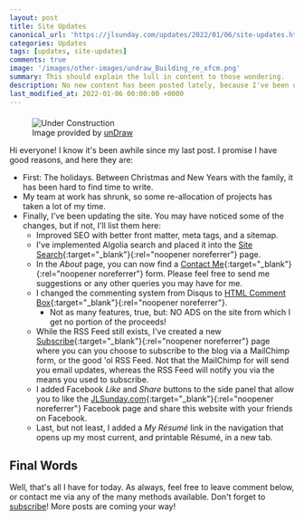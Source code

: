 ```yaml
---
layout: post
title: Site Updates
canonical_url: 'https://jlsunday.com/updates/2022/01/06/site-updates.html'
categories: Updates
tags: [updates, site-updates]
comments: true
image: '/images/other-images/undraw_Building_re_xfcm.png'
summary: This should explain the lull in content to those wondering.
description: No new content has been posted lately, because I've been upgrading aspects of the site.
last_modified_at: 2022-01-06 00:00:00 +0000
---
```


<figure style="margin-top: 20px;">
        <img alt="Under Construction" src="{{ '/images/other-images/undraw_Building_re_xfcm.png' | prepend: site.baseurl }}" loading="lazy" title="Under Construction">
    <figcaption>
        Image provided by <a href="https://undraw.co/" target="_blank" rel="noopener noreferrer">unDraw</a>
    </figcaption>
</figure>

Hi everyone! I know it's been awhile since my last post. I promise I have good reasons, and here they are:

- First: The holidays. Between Christmas and New Years with the family, it has been hard to find time to write.
- My team at work has shrunk, so some re-allocation of projects has taken a lot of my time.
- Finally, I've been updating the site. You may have noticed some of the changes, but if not, I'll list them here:
    - Improved SEO with better front matter, meta tags, and a sitemap.
    - I've implemented Algolia search and placed it into the [Site Search](/search/){:target="_blank"}{:rel="noopener noreferrer"} page.
    - In the *About* page, you can now find a [Contact Me](/about/#contact-me){:target="_blank"}{:rel="noopener noreferrer"} form. Please feel free to send me suggestions or any other queries you may have for me.
    - I changed the commenting system from Disqus to [HTML Comment Box](https://www.htmlcommentbox.com/){:target="_blank"}{:rel="noopener noreferrer"}.
      - Not as many features, true, but: NO ADS on the site from which I get no portion of the proceeds!
    - While the RSS Feed still exists, I've created a new [Subscribe](/subscribe/){:target="_blank"}{:rel="noopener noreferrer"} page where you can you choose to subscribe to the blog via a MailChimp form, or the good 'ol RSS Feed. Not that the MailChimp for will send you email updates, whereas the RSS Feed will notify you via the means you used to subscribe.
    - I added Facebook *Like* and *Share* buttons to the side panel that allow you to like the [JLSunday.com](https://www.facebook.com/JLSundayDev){:target="_blank"}{:rel="noopener noreferrer"} Facebook page and share this website with your friends on Facebook.
    - Last, but not least, I added a *My Résumé* link in the navigation that opens up my most current, and printable Résumé, in a new tab.

## Final Words

Well, that's all I have for today. As always, feel free to leave comment below, or contact me via any of the many methods available. Don't forget to [subscribe](/subscribe/)! More posts are coming your way!
